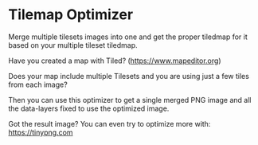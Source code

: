 # Tilemap Optimizer

Merge multiple tilesets images into one and get the proper tiledmap for it based on your multiple tileset tiledmap.

Have you created a map with Tiled? (https://www.mapeditor.org)

Does your map include multiple Tilesets and you are using just a few tiles from each image?

Then you can use this optimizer to get a single merged PNG image and all the data-layers fixed to use the optimized image.

Got the result image? You can even try to optimize more with: https://tinypng.com

